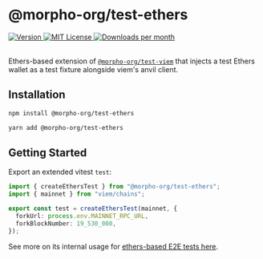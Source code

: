 # @morpho-org/test-ethers

<a href="https://www.npmjs.com/package/@morpho-org/test-ethers">
    <picture>
        <source media="(prefers-color-scheme: dark)" srcset="https://img.shields.io/npm/v/@morpho-org/test-ethers?colorA=21262d&colorB=21262d&style=flat">
        <img src="https://img.shields.io/npm/v/@morpho-org/test-ethers?colorA=f6f8fa&colorB=f6f8fa&style=flat" alt="Version">
    </picture>
</a>
<a href="https://github.com/wevm/@morpho-org/test-ethers/blob/main/LICENSE">
    <picture>
        <source media="(prefers-color-scheme: dark)" srcset="https://img.shields.io/npm/l/@morpho-org/test-ethers?colorA=21262d&colorB=21262d&style=flat">
        <img src="https://img.shields.io/npm/l/@morpho-org/test-ethers?colorA=f6f8fa&colorB=f6f8fa&style=flat" alt="MIT License">
    </picture>
</a>
<a href="https://www.npmjs.com/package/@morpho-org/test-ethers">
    <picture>
        <source media="(prefers-color-scheme: dark)" srcset="https://img.shields.io/npm/dm/@morpho-org/test-ethers?colorA=21262d&colorB=21262d&style=flat">
        <img src="https://img.shields.io/npm/dm/@morpho-org/test-ethers?colorA=f6f8fa&colorB=f6f8fa&style=flat" alt="Downloads per month">
    </picture>
</a>
<br />
<br />

Ethers-based extension of [`@morpho-org/test-viem`](../test-viem/) that injects a test Ethers wallet as a test fixture alongside viem's anvil client.

## Installation

```bash
npm install @morpho-org/test-ethers
```

```bash
yarn add @morpho-org/test-ethers
```

## Getting Started

Export an extended vitest `test`:

```typescript
import { createEthersTest } from "@morpho-org/test-ethers";
import { mainnet } from "viem/chains";

export const test = createEthersTest(mainnet, {
  forkUrl: process.env.MAINNET_RPC_URL,
  forkBlockNumber: 19_530_000,
});
```

See more on its internal usage for [ethers-based E2E tests here](../blue-sdk-ethers/test/e2e/).